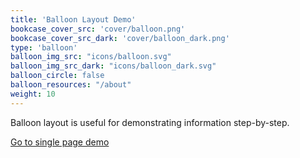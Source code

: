 ```yaml
---
title: 'Balloon Layout Demo'
bookcase_cover_src: 'cover/balloon.png'
bookcase_cover_src_dark: 'cover/balloon_dark.png'
type: 'balloon'
balloon_img_src: "icons/balloon.svg"
balloon_img_src_dark: "icons/balloon_dark.svg"
balloon_circle: false
balloon_resources: "/about"
weight: 10
---
```


Balloon layout is useful for demonstrating information step-by-step.

[Go to single page demo](/hugo-theme-monochrome/layouts/balloon/demo/single)
